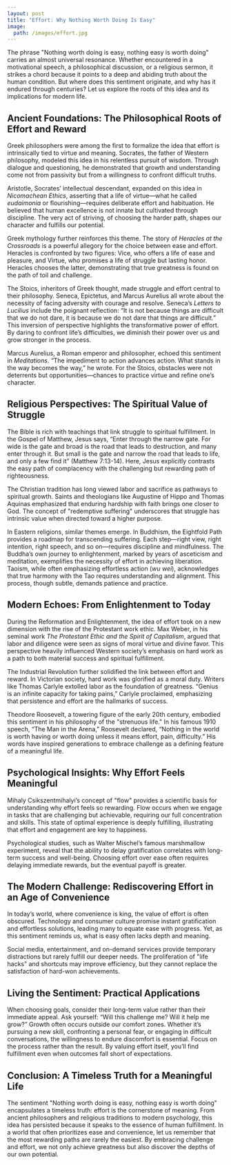 ```yaml
---
layout: post
title: "Effort: Why Nothing Worth Doing Is Easy"
image:
  path: /images/effort.jpg
---
```


The phrase "Nothing worth doing is easy, nothing easy is worth doing" carries an almost universal resonance. Whether encountered in a motivational speech, a philosophical discussion, or a religious sermon, it strikes a chord because it points to a deep and abiding truth about the human condition. But where does this sentiment originate, and why has it endured through centuries? Let us explore the roots of this idea and its implications for modern life.

## **Ancient Foundations: The Philosophical Roots of Effort and Reward**

Greek philosophers were among the first to formalize the idea that effort is intrinsically tied to virtue and meaning. Socrates, the father of Western philosophy, modeled this idea in his relentless pursuit of wisdom. Through dialogue and questioning, he demonstrated that growth and understanding come not from passivity but from a willingness to confront difficult truths.

Aristotle, Socrates’ intellectual descendant, expanded on this idea in *Nicomachean Ethics*, asserting that a life of virtue—what he called *eudaimonia* or flourishing—requires deliberate effort and habituation. He believed that human excellence is not innate but cultivated through discipline. The very act of striving, of choosing the harder path, shapes our character and fulfills our potential.

Greek mythology further reinforces this theme. The story of *Heracles at the Crossroads* is a powerful allegory for the choice between ease and effort. Heracles is confronted by two figures: Vice, who offers a life of ease and pleasure, and Virtue, who promises a life of struggle but lasting honor. Heracles chooses the latter, demonstrating that true greatness is found on the path of toil and challenge.

The Stoics, inheritors of Greek thought, made struggle and effort central to their philosophy. Seneca, Epictetus, and Marcus Aurelius all wrote about the necessity of facing adversity with courage and resolve. Seneca’s *Letters to Lucilius* include the poignant reflection: “It is not because things are difficult that we do not dare, it is because we do not dare that things are difficult.” This inversion of perspective highlights the transformative power of effort. By daring to confront life’s difficulties, we diminish their power over us and grow stronger in the process.

Marcus Aurelius, a Roman emperor and philosopher, echoed this sentiment in *Meditations*. “The impediment to action advances action. What stands in the way becomes the way,” he wrote. For the Stoics, obstacles were not deterrents but opportunities—chances to practice virtue and refine one’s character.

## **Religious Perspectives: The Spiritual Value of Struggle**

The Bible is rich with teachings that link struggle to spiritual fulfillment. In the Gospel of Matthew, Jesus says, “Enter through the narrow gate. For wide is the gate and broad is the road that leads to destruction, and many enter through it. But small is the gate and narrow the road that leads to life, and only a few find it” (Matthew 7:13-14). Here, Jesus explicitly contrasts the easy path of complacency with the challenging but rewarding path of righteousness.

The Christian tradition has long viewed labor and sacrifice as pathways to spiritual growth. Saints and theologians like Augustine of Hippo and Thomas Aquinas emphasized that enduring hardship with faith brings one closer to God. The concept of "redemptive suffering" underscores that struggle has intrinsic value when directed toward a higher purpose.

In Eastern religions, similar themes emerge. In Buddhism, the Eightfold Path provides a roadmap for transcending suffering. Each step—right view, right intention, right speech, and so on—requires discipline and mindfulness. The Buddha’s own journey to enlightenment, marked by years of asceticism and meditation, exemplifies the necessity of effort in achieving liberation. Taoism, while often emphasizing effortless action (*wu wei*), acknowledges that true harmony with the Tao requires understanding and alignment. This process, though subtle, demands patience and practice.

## **Modern Echoes: From Enlightenment to Today**

During the Reformation and Enlightenment, the idea of effort took on a new dimension with the rise of the Protestant work ethic. Max Weber, in his seminal work *The Protestant Ethic and the Spirit of Capitalism*, argued that labor and diligence were seen as signs of moral virtue and divine favor. This perspective heavily influenced Western society’s emphasis on hard work as a path to both material success and spiritual fulfillment.

The Industrial Revolution further solidified the link between effort and reward. In Victorian society, hard work was glorified as a moral duty. Writers like Thomas Carlyle extolled labor as the foundation of greatness. “Genius is an infinite capacity for taking pains,” Carlyle proclaimed, emphasizing that persistence and effort are the hallmarks of success.

Theodore Roosevelt, a towering figure of the early 20th century, embodied this sentiment in his philosophy of the "strenuous life." In his famous 1910 speech, “The Man in the Arena,” Roosevelt declared, “Nothing in the world is worth having or worth doing unless it means effort, pain, difficulty.” His words have inspired generations to embrace challenge as a defining feature of a meaningful life.

## **Psychological Insights: Why Effort Feels Meaningful**

Mihaly Csikszentmihalyi’s concept of "flow" provides a scientific basis for understanding why effort feels so rewarding. Flow occurs when we engage in tasks that are challenging but achievable, requiring our full concentration and skills. This state of optimal experience is deeply fulfilling, illustrating that effort and engagement are key to happiness.

Psychological studies, such as Walter Mischel’s famous marshmallow experiment, reveal that the ability to delay gratification correlates with long-term success and well-being. Choosing effort over ease often requires delaying immediate rewards, but the eventual payoff is greater.

## **The Modern Challenge: Rediscovering Effort in an Age of Convenience**

In today’s world, where convenience is king, the value of effort is often obscured. Technology and consumer culture promise instant gratification and effortless solutions, leading many to equate ease with progress. Yet, as this sentiment reminds us, what is easy often lacks depth and meaning.

Social media, entertainment, and on-demand services provide temporary distractions but rarely fulfill our deeper needs. The proliferation of "life hacks" and shortcuts may improve efficiency, but they cannot replace the satisfaction of hard-won achievements.

## **Living the Sentiment: Practical Applications**

When choosing goals, consider their long-term value rather than their immediate appeal. Ask yourself: “Will this challenge me? Will it help me grow?” Growth often occurs outside our comfort zones. Whether it’s pursuing a new skill, confronting a personal fear, or engaging in difficult conversations, the willingness to endure discomfort is essential. Focus on the process rather than the result. By valuing effort itself, you’ll find fulfillment even when outcomes fall short of expectations.

## **Conclusion: A Timeless Truth for a Meaningful Life**

The sentiment "Nothing worth doing is easy, nothing easy is worth doing" encapsulates a timeless truth: effort is the cornerstone of meaning. From ancient philosophers and religious traditions to modern psychology, this idea has persisted because it speaks to the essence of human fulfillment. In a world that often prioritizes ease and convenience, let us remember that the most rewarding paths are rarely the easiest. By embracing challenge and effort, we not only achieve greatness but also discover the depths of our own potential.